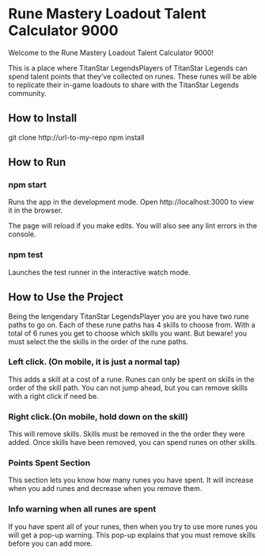 #  Rune Mastery Loadout Talent Calculator 9000
Welcome to the Rune Mastery Loadout Talent Calculator 9000! 

This is a place where TitanStar LegendsPlayers of TitanStar Legends can spend talent points that they’ve collected on runes. These runes will be able to replicate their in-game loadouts to share with the TitanStar Legends community.

## How to Install
git clone http://url-to-my-repo
npm install

## How to Run

### npm start
Runs the app in the development mode.
Open http://localhost:3000 to view it in the browser.

The page will reload if you make edits.
You will also see any lint errors in the console.

### npm test
Launches the test runner in the interactive watch mode.

##  How to Use the Project
Being the lengendary TitanStar LegendsPlayer you are you have two rune paths to go on. Each of these rune paths has 4 skills to choose from. With a total of 6 runes you get to choose which skills you want. But beware! you must select the the skills in the order of the rune paths.


### Left click. (On mobile, it is just a normal tap)

This adds a skill at a cost of a rune. Runes can only be spent on skills in the order of the skill path. You can not jump ahead, but you can remove skills with a right click if need be. 

### Right click.(On mobile, hold down on the skill)

This will remove skills. Skills must be removed in the the order they were added. Once skills have been removed, you can spend runes on other skills.


### Points Spent Section
This section lets you know how many runes you have spent. It will increase when you add runes and decrease when you remove them. 


### Info warning when all runes are spent
If you have spent all of your runes, then when you try to use more runes you will get a pop-up warning. This pop-up explains that you must remove skills before you can add more. 

